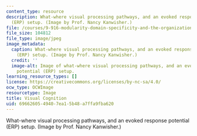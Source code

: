 ```yaml
---
content_type: resource
description: What-where visual processing pathways, and an evoked response potential
  (ERP) setup. (Image by Prof. Nancy Kanwisher.)
file: /courses/9-916-modularity-domain-specificity-and-the-organization-of-knowledge-fall-2001/6966260549407ea15b48a7ffa9fba620_9-916f01.jpg
file_size: 104812
file_type: image/jpeg
image_metadata:
  caption: What-where visual processing pathways, and an evoked response potential
    (ERP) setup. (Image by Prof. Nancy Kanwisher.)
  credit: ''
  image-alt: Image of what-where visual processing pathways, and an evoked response
    potential (ERP) setup.
learning_resource_types: []
license: https://creativecommons.org/licenses/by-nc-sa/4.0/
ocw_type: OCWImage
resourcetype: Image
title: Visual Cognition
uid: 69662605-4940-7ea1-5b48-a7ffa9fba620
---
```

What-where visual processing pathways, and an evoked response potential (ERP) setup. (Image by Prof. Nancy Kanwisher.)
